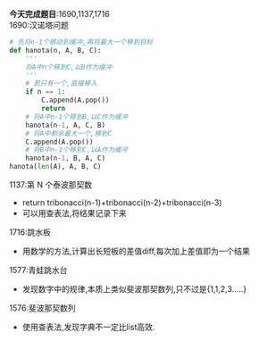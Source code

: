**今天完成题目**:1690,1137,1716  
1690:汉诺塔问题
```python
# 先将n-1个移动到缓冲,再将最大一个移到目标
def hanota(n, A, B, C):
    '''
    将A中n个移到C,以B作为缓冲
    '''
    # 若只有一个,直接移入
    if n == 1:
        C.append(A.pop())
        return
    # 将A中n-1个移到B,以C作为缓冲
    hanota(n-1, A, C, B)
    # 将A中剩余最大一个,移到C
    C.append(A.pop())
    # 将B中n-1个移到C,以A作为缓冲
    hanota(n-1, B, A, C)
hanota(len(A), A, B, C)
```

1137:第 N 个泰波那契数
- return tribonacci(n-1)+tribonacci(n-2)+tribonacci(n-3)
- 可以用查表法,将结果记录下来

1716:跳水板
- 用数学的方法,计算出长短板的差值diff,每次加上差值即为一个结果

1577:青蛙跳水台
- 发现数字中的规律,本质上类似斐波那契数列,只不过是{1,1,2,3.....}

1576:斐波那契数列
- 使用查表法,发现字典不一定比list高效.